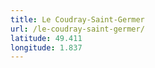 ```yaml
---
title: Le Coudray-Saint-Germer
url: /le-coudray-saint-germer/
latitude: 49.411
longitude: 1.837
---
```

